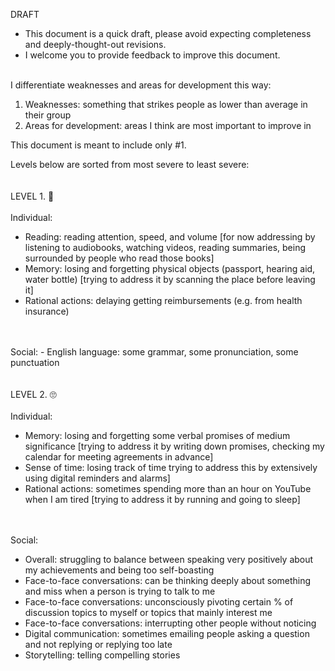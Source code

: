 DRAFT
* This document is a quick draft, please avoid expecting completeness and deeply-thought-out revisions.
* I welcome you to provide feedback to improve this document.
<br>
I differentiate weaknesses and areas for development this way:

1. Weaknesses: something that strikes people as lower than average in their group
2. Areas for development: areas I think are most important to improve in

This document is meant to include only #1.

Levels below are sorted from most severe to least severe:
<br>
<br>
<br>
LEVEL 1. 🤣
<br>
<br>
Individual:

* Reading: reading attention, speed, and volume [for now addressing by listening to audiobooks, watching videos, reading summaries, being surrounded by people who read those books]
* Memory: losing and forgetting physical objects (passport, hearing aid, water bottle) [trying to address it by scanning the place before leaving it]
* Rational actions: delaying getting reimbursements (e.g. from health insurance)
<br>
<br>
Social:
- English language: some grammar, some pronunciation, some punctuation
<br>
<br>
<br>
LEVEL 2. 🙄
<br>
<br>
Individual:

* Memory: losing and forgetting some verbal promises of medium significance [trying to address it by writing down promises, checking my calendar for meeting agreements in advance]
* Sense of time: losing track of time trying to address this by extensively using digital reminders and alarms]
* Rational actions: sometimes spending more than an hour on YouTube when I am tired [trying to address it by running and going to sleep]
<br>
<br>
Social:

* Overall: struggling to balance between speaking very positively about my achievements and being too self-boasting
* Face-to-face conversations: can be thinking deeply about something and miss when a person is trying to talk to me
* Face-to-face conversations: unconsciously pivoting certain % of discussion topics to myself or topics that mainly interest me
* Face-to-face conversations: interrupting other people without noticing
* Digital communication: sometimes emailing people asking a question and not replying or replying too late
* Storytelling: telling compelling stories
